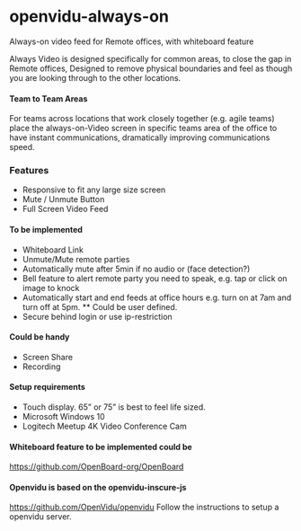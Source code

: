 # openvidu-always-on
Always-on video feed for Remote offices, with whiteboard feature


Always Video is designed specifically for common areas, to close the gap in Remote offices, Designed to remove physical boundaries and feel as though you are looking through to the other locations.

#### Team to Team Areas
For teams across locations that work closely together (e.g. agile teams) place the always-on-Video screen in specific teams area of the office to have instant communications, dramatically improving communications speed.

### Features
* Responsive to fit any large size screen
* Mute / Unmute Button
* Full Screen Video Feed

#### To be implemented
* Whiteboard Link
* Unmute/Mute remote parties
* Automatically mute after 5min if no audio or (face detection?)
* Bell feature to alert remote party you need to speak, e.g. tap or click on image to knock
* Automatically start and end feeds at office hours e.g. turn on at 7am and turn off at 5pm. 
** Could be user defined.
* Secure behind login or use ip-restriction

#### Could be handy
* Screen Share
* Recording

#### Setup requirements
* Touch display. 65” or 75” is best to feel life sized. 
* Microsoft Windows 10
* Logitech Meetup 4K Video Conference Cam

#### Whiteboard feature to be implemented could be
https://github.com/OpenBoard-org/OpenBoard

#### Openvidu is based on the openvidu-inscure-js
https://github.com/OpenVidu/openvidu
Follow the instructions to setup a openvidu server.

